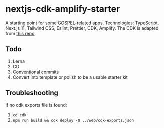 # nextjs-cdk-amplify-starter
A starting point for some [GOSPEL](https://www.getrevue.co/profile/lzrs/issues/introducing-gospel-global-open-source-permissionless-enterprise-league-676392)-related apps. Technologies: TypeScript, Next.js 11, Tailwind CSS, Eslint, Prettier, CDK, Amplify. The CDK is adapted from [this repo](https://github.com/dabit3/next.js-cdk-amplify-workshop).

## Todo
1. Lerna
2. CD
3. Conventional commits
4. Convert into template or polish to be a usable starter kit

## Troubleshooting
If no cdk exports file is found:
1. `cd cdk`
2. `npm run build && cdk deploy -O ../web/cdk-exports.json`
